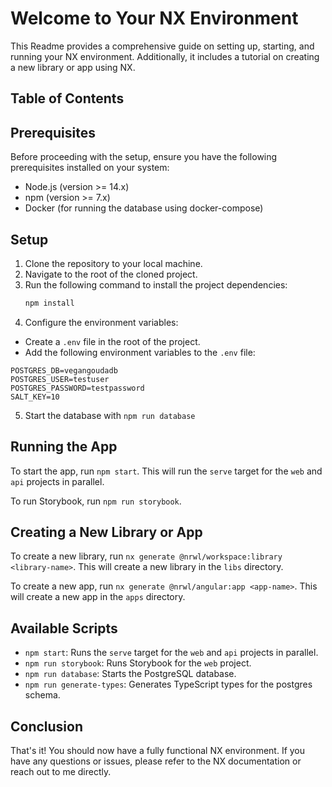 <!-- TODO for this readme: Design a Readme for my nx environment, explaining how to set it up, how to start and run and connect everything, and a tutorial on how to create a new library or app using nx.

  "scripts": {
    "start": "nx run-many --target=serve --projects=web,api --parallel",
    "storybook": "nx run web:storybook --serve",
    "database": "docker-compose up",
    "generate-types": "ts-node tools/type-generator/index.ts"
  },

Here is the env
POSTGRES_DB=vegangoudadb
POSTGRES_USER=testuser
POSTGRES_PASSWORD=testpassword


SALT_KEY=10 -->

# Welcome to Your NX Environment

This Readme provides a comprehensive guide on setting up, starting, and running your NX environment. Additionally, it includes a tutorial on creating a new library or app using NX.

## Table of Contents


## Prerequisites

Before proceeding with the setup, ensure you have the following prerequisites installed on your system:

- Node.js (version >= 14.x)
- npm (version >= 7.x)
- Docker (for running the database using docker-compose)

## Setup

1. Clone the repository to your local machine.
2. Navigate to the root of the cloned project.
3. Run the following command to install the project dependencies:
   ```bash
   npm install
   ```
4. Configure the environment variables:

- Create a `.env` file in the root of the project.
- Add the following environment variables to the `.env` file:

```plaintext
POSTGRES_DB=vegangoudadb
POSTGRES_USER=testuser
POSTGRES_PASSWORD=testpassword
SALT_KEY=10
```

5. Start the database with `npm run database`

## Running the App

To start the app, run `npm start`. This will run the `serve` target for the `web` and `api` projects in parallel.

To run Storybook, run `npm run storybook`.

## Creating a New Library or App

To create a new library, run `nx generate @nrwl/workspace:library <library-name>`. This will create a new library in the `libs` directory.

To create a new app, run `nx generate @nrwl/angular:app <app-name>`. This will create a new app in the `apps` directory.

## Available Scripts

- `npm start`: Runs the `serve` target for the `web` and `api` projects in parallel.
- `npm run storybook`: Runs Storybook for the `web` project.
- `npm run database`: Starts the PostgreSQL database.
- `npm run generate-types`: Generates TypeScript types for the postgres schema.

## Conclusion

That's it! You should now have a fully functional NX environment. If you have any questions or issues, please refer to the NX documentation or reach out to me directly.
